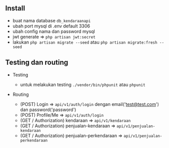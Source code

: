 ## Install

- buat nama database `db_kendaraanapi`
- ubah port mysql di .env default 3306 
- ubah config nama dan password mysql
- jwt generate => `php artisan jwt:secret`
- lakukan `php artisan migrate --seed` atau `php artisan migrate:fresh --seed`

## Testing dan routing

- Testing
  - untuk melakukan testing `./vendor/bin/phpunit` atau `phpunit`
  
- Routing
  - (POST) Login => `api/v1/auth/login` dengan email('test@test.com') dan password('password')
  - (POST) Profile/Me => `api/v1/auth/login`
  - (GET / Authorization) kendaraan => `api/v1/kendaraan`
  - (GET / Authorization) penjualan-kendaraan => `api/v1/penjualan-kendaraan`
  - (GET / Authorization) penjualan-perkendaraan => `api/v1/penjualan-perkendaraan`
  
